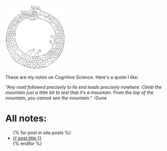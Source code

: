 
<img src="/assets/image/snake.png" height="200" />

These are my notes on Cognitive Science. Here's a quote I like:

*"Any road followed precisely to its end leads precisely nowhere. Climb the mountain just a little bit to test that it’s a mountain. From the top of the mountain, you cannot see the mountain."*
-Dune

# All notes: 

<ul>
  {% for post in site.posts %}
    <li>
      <a href="{{ post.url }}">{{ post.title }}</a>
    </li>
  {% endfor %}
</ul>